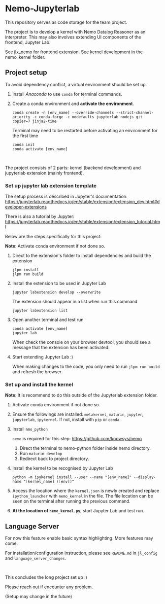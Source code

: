 # Nemo-Jupyterlab

This repository serves as code storage for the team project.

The project is to develop a kernel with Nemo Datalog Reasoner as an interpreter.
This may also involves extending UI components of the frontend, Jupyter Lab.

See jlx_nemo for frontend extension.
See kernel development in the nemo_kernel folder.

## Project setup

To avoid dependency conflict, a virtual environment should be set up.

1. Install *Anaconda* to use `conda` for terminal commands.
2. Create a conda environment and **activate the environment**.

    ```shell
    conda create -n [env_name] --override-channels --strict-channel-priority -c conda-forge -c nodefaults jupyterlab nodejs git copier=7 jinja2-time
    ```

    Terminal may need to be restarted before activating an environment for the first time

    ```shell
    conda init
    conda activate [env_name]
    ```

&nbsp;

The project consists of 2 parts: kernel (backend development) and jupyterlab extension (mainly frontend).

### Set up jupyter lab extension template

The setup process is described  in Jupyter's documentation:
<https://jupyterlab.readthedocs.io/en/stable/extension/extension_dev.html#developer-extensions>

There is also a tutorial by Jupyter:
<https://jupyterlab.readthedocs.io/en/stable/extension/extension_tutorial.html>

Below are the steps specifically for this project:

**Note**: Activate conda environment if not done so.

1. Direct to the extension's folder to install dependencies and build the extension

    ```shell
    jlpm install
    jlpm run build
    ```

2. Install the extension to be used in Jupyter Lab

    ```shell
    jupyter labextension develop --overwrite
    ```

    The extension should appear in a list when run this command

    ```shell
    jupyter labextension list
    ```

3. Open another terminal and test run

    ```shell
    conda activate [env_name]
    jupyter lab
    ```

    When check the console on your browser devtool, you should see a message that the extension has been activated.

4. Start extending Jupyter Lab :)

    When making changes to the code, you only need to run `jlpm run build` and refresh the browser.

### Set up and install the kernel

**Note**: It is recommend to do this outside of the Jupyterlab extension folder.

1. Activate conda environment if not done so.
2. Ensure the followings are installed: `metakernel`, `maturin`, `jupyter`, `jupyterlab`, `ipykernel`. If not, install with `pip` or `conda`.
3. Install `nmo_python`

    `nemo` is required for this step: <https://github.com/knowsys/nemo>
    1. Direct the terminal to nemo-python folder inside nemo directory.
    2. Run `maturin develop`
    3. Redirect back to project directory.

4. Install the kernel to be recognised by Jupyter Lab

    ```shell
    python -m ipykernel install --user --name "[env_name]" --display-name "[kernel_name] ([env])"
    ```

5. Access the location where the `kernel.json` is newly created and replace `ipython_launcher` with `nemo_kernel` in the file. The file location can be seen on the terminal after running the previous command.
6. **At the location of `nemo_kernel.py`**, start Jupyter Lab and test run.

## Language Server

For now this feature enable basic syntax highlighting. More features may come.

For installation/configuration instruction, please see `README.md` in `jl_config` and `language_server_changes`.

&nbsp;

This concludes the long project set up :)

Please reach out if encounter any problem.

(Setup may change in the future)
